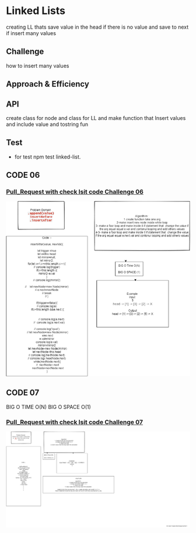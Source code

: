 #  Linked Lists
creating LL thats save value in the head if there is no value and save to next if insert many values
## Challenge
how to insert many values
## Approach & Efficiency
## API
<!-- Embedded whiteboard image -->
create class for node and class for LL and make function that Insert values and include value and tostring fun 
## Test 
* for test  npm test linked-list.

## CODE 06
### [Pull_Request with check lsit code Challenge 06](https://github.com/ayoubkandah/data-structures-and-algorithms/pull/20)
![code06](./code06.png)
## CODE 07
BIG O TIME O(N)
BIG O SPACE O(1)
### [Pull_Request with check lsit code Challenge 07](https://github.com/ayoubkandah/data-structures-and-algorithms/pull/22)
![code07](./assets/code07.png)
